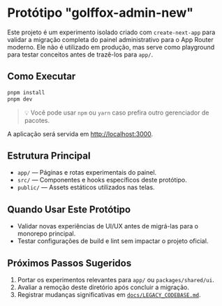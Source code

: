 # Protótipo "golffox-admin-new"

Este projeto é um experimento isolado criado com `create-next-app` para validar a migração completa do painel administrativo para o App Router moderno. Ele não é utilizado em produção, mas serve como playground para testar conceitos antes de trazê-los para `app/`.

## Como Executar

```bash
pnpm install
pnpm dev
```

> 💡 Você pode usar `npm` ou `yarn` caso prefira outro gerenciador de pacotes.

A aplicação será servida em [http://localhost:3000](http://localhost:3000).

## Estrutura Principal

- `app/` — Páginas e rotas experimentais do painel.
- `src/` — Componentes e hooks específicos deste protótipo.
- `public/` — Assets estáticos utilizados nas telas.

## Quando Usar Este Protótipo

- Validar novas experiências de UI/UX antes de migrá-las para o monorepo principal.
- Testar configurações de build e lint sem impactar o projeto oficial.

## Próximos Passos Sugeridos

1. Portar os experimentos relevantes para `app/` ou `packages/shared/ui`.
2. Avaliar a remoção deste diretório após concluir a migração.
3. Registrar mudanças significativas em [`docs/LEGACY_CODEBASE.md`](../docs/LEGACY_CODEBASE.md).

